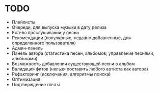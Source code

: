 # TODO
- Плейлисты
- Очереди, для выпуска музыки в дату релиза
- Кол-во прослушиваний у песни
- Рекомендации (популярные, недавно добавленные, для определенного пользователя)
- Админ-панель
- Панель автора (статистика песен, альбомов; управление песнями, альбомами)
- Возможность добавления существующей песни в альбом
- Валидация фитов (нельзя поставить любого артиста как автора) 
- Рефакторинг (исключения, алгоритмы поиска)
- Оптимизация 
- Подтверждение почты